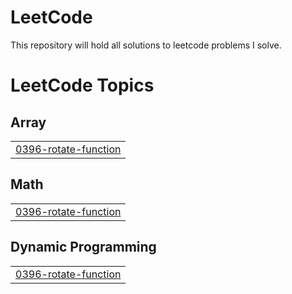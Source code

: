 # LeetCode
This repository will hold all solutions to leetcode problems I solve.

<!---LeetCode Topics Start-->
# LeetCode Topics
## Array
|  |
| ------- |
| [0396-rotate-function](https://github.com/devinbowler/LeetCode/tree/master/0396-rotate-function) |
## Math
|  |
| ------- |
| [0396-rotate-function](https://github.com/devinbowler/LeetCode/tree/master/0396-rotate-function) |
## Dynamic Programming
|  |
| ------- |
| [0396-rotate-function](https://github.com/devinbowler/LeetCode/tree/master/0396-rotate-function) |
<!---LeetCode Topics End-->